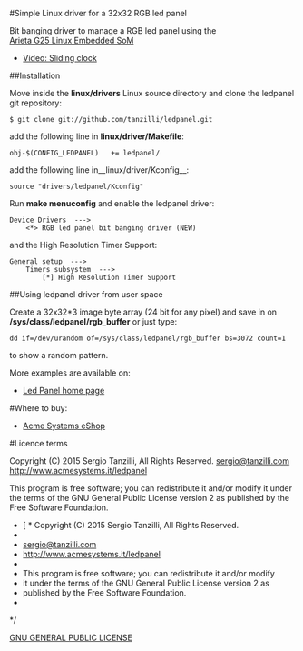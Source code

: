 #Simple Linux driver for a 32x32 RGB led panel

Bit banging driver to manage a RGB led panel using the  
[Arieta G25 Linux Embedded SoM](http://www.acmesystems.it/arietta)

* [Video: Sliding clock](http://www.youtube.com/embed/Qszwey7jYl4)

##Installation

Move inside the __linux/drivers__ Linux source directory 
and clone the ledpanel git repository:

	$ git clone git://github.com/tanzilli/ledpanel.git

add the following line in __linux/driver/Makefile__:

	obj-$(CONFIG_LEDPANEL)   += ledpanel/

add the following line in__linux/driver/Kconfig__:

	source "drivers/ledpanel/Kconfig"

Run __make menuconfig__ and enable the ledpanel driver:

	Device Drivers  --->
		<*> RGB led panel bit banging driver (NEW) 

and the High Resolution Timer Support:

	General setup  --->
		Timers subsystem  --->
			[*] High Resolution Timer Support  

##Using ledpanel driver from user space

Create a 32x32*3 image byte array (24 bit for any pixel) and save in
on __/sys/class/ledpanel/rgb_buffer__ or just type:

	dd if=/dev/urandom of=/sys/class/ledpanel/rgb_buffer bs=3072 count=1

to show a random pattern.

More examples are available on:

* [Led Panel home page](http://www.acmesystems.it/ledpanel)



#Where to buy:

* [Acme Systems eShop](http://www.acmesystems.it/catalog_arietta)

#Licence terms

Copyright (C) 2015 Sergio Tanzilli, All Rights Reserved.
sergio@tanzilli.com 
http://www.acmesystems.it/ledpanel 

This program is free software; you can redistribute it and/or modify
it under the terms of the GNU General Public License version 2 as
published by the Free Software Foundation.

* [ * Copyright (C) 2015 Sergio Tanzilli, All Rights Reserved.
 *
 * sergio@tanzilli.com 
 * http://www.acmesystems.it/ledpanel 
 *
 * This program is free software; you can redistribute it and/or modify
 * it under the terms of the GNU General Public License version 2 as
 * published by the Free Software Foundation.
 * 
 */

[GNU GENERAL PUBLIC LICENSE](./LICENSE)
